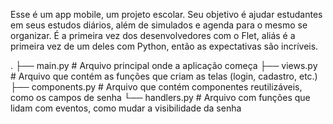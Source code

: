 Esse é um app mobile, um projeto escolar. Seu objetivo é ajudar estudantes em seus estudos diários, além de simulados e agenda para o mesmo se organizar. 
É a primeira vez dos desenvolvedores com o Flet, aliás é a primeira vez de um deles com Python, então as expectativas são incríveis.

.
├── main.py          # Arquivo principal onde a aplicação começa
├── views.py         # Arquivo que contém as funções que criam as telas (login, cadastro, etc.)
├── components.py    # Arquivo que contém componentes reutilizáveis, como os campos de senha
└── handlers.py      # Arquivo com funções que lidam com eventos, como mudar a visibilidade da senha
